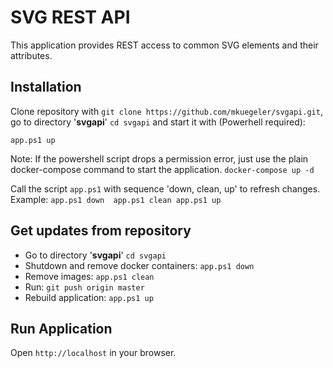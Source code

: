 # SVG REST API
This application provides REST access to common SVG elements and their attributes.
## Installation 

Clone repository with ``` git clone https://github.com/mkuegeler/svgapi.git ```, go to directory '**svgapi**' ```cd svgapi``` and start it with (Powerhell required):

```app.ps1 up ```

Note: If the powershell script drops a permission error, just use the plain docker-compose command to start the application.
```docker-compose up -d```

Call the script ```app.ps1``` with sequence 'down, clean, up' to refresh changes.
Example: ```app.ps1 down  app.ps1 clean app.ps1 up``` 

## Get updates from repository

 - Go to directory '**svgapi**' ```cd svgapi```
 - Shutdown and remove docker containers: ```app.ps1 down```
 - Remove images: ```app.ps1 clean``` 
 - Run: ```git push origin master```
 - Rebuild application: ```app.ps1 up```

## Run Application
Open ```http://localhost``` in your browser.
